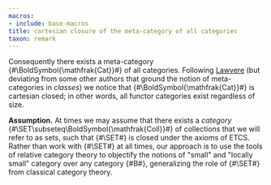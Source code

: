 ```yaml
---
macros:
- include: base-macros
title: cartesian closure of the meta-category of all categories
taxon: remark
---
```


Consequently there exists a meta-category {#\BoldSymbol{\mathfrak{Cat}}#} of all
categories. Following [Lawvere](http://rfcwalters.blogspot.com/2010/10/old-post-why-are-we-concerned-fw.html) (but deviating from some other authors that
ground the notion of meta-categories in *classes*) we notice that
{#\BoldSymbol{\mathfrak{Cat}}#} is cartesian closed; in other words, all functor
categories exist regardless of size.

**Assumption.** At times we may assume that there exists a *category*
{#\SET\subseteq\BoldSymbol{\mathfrak{Coll}}#} of collections that we will refer
to as sets, such that {#\SET#} is closed under the axioms of ETCS. Rather than work with {#\SET#} at all
times, our approach is to use the tools of relative category theory to
objectify the notions of "small" and "locally small" category over any category
{#B#}, generalizing the role of {#\SET#} from classical category theory.
